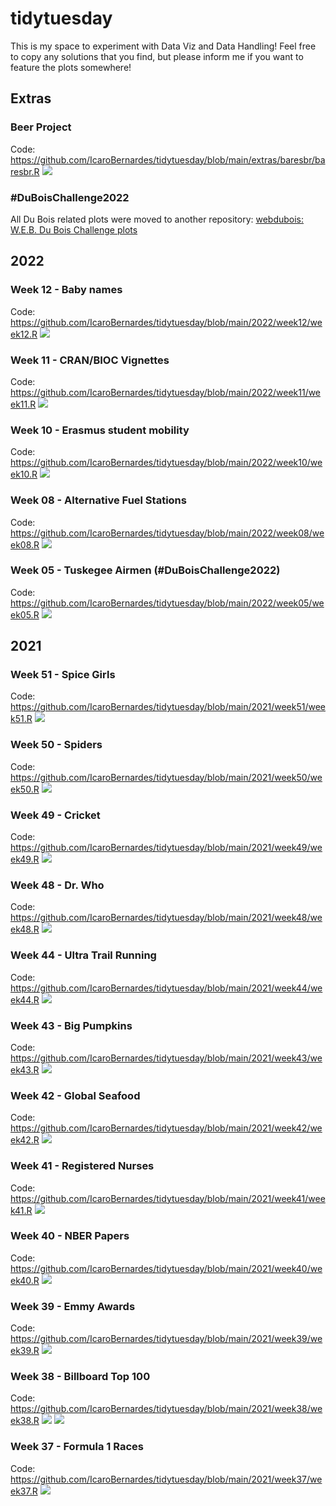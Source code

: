 # tidytuesday

This is my space to experiment with Data Viz and Data Handling! Feel free to copy any solutions that you find, but please inform me if you want to feature the plots somewhere!

## Extras
### Beer Project
Code: https://github.com/IcaroBernardes/tidytuesday/blob/main/extras/baresbr/baresbr.R
![](https://github.com/IcaroBernardes/tidytuesday/blob/main/extras/baresbr/baresbr.png)

### #DuBoisChallenge2022
All Du Bois related plots were moved to another repository: [webdubois: W.E.B. Du Bois Challenge plots](https://github.com/IcaroBernardes/webdubois)

## 2022


### Week 12 - Baby names
Code: https://github.com/IcaroBernardes/tidytuesday/blob/main/2022/week12/week12.R
![](https://github.com/IcaroBernardes/tidytuesday/blob/main/2022/week12/names.png)

### Week 11 - CRAN/BIOC Vignettes
Code: https://github.com/IcaroBernardes/tidytuesday/blob/main/2022/week11/week11.R
![](https://github.com/IcaroBernardes/tidytuesday/blob/main/2022/week11/vignettes.png)

### Week 10 - Erasmus student mobility
Code: https://github.com/IcaroBernardes/tidytuesday/blob/main/2022/week10/week10.R
![](https://github.com/IcaroBernardes/tidytuesday/blob/main/2022/week10/erasmus.png)

### Week 08 - Alternative Fuel Stations
Code: https://github.com/IcaroBernardes/tidytuesday/blob/main/2022/week08/week08.R
![](https://github.com/IcaroBernardes/tidytuesday/blob/main/2022/week08/fuels.png)

### Week 05 - Tuskegee Airmen (#DuBoisChallenge2022)
Code: https://github.com/IcaroBernardes/tidytuesday/blob/main/2022/week05/week05.R
![](https://github.com/IcaroBernardes/tidytuesday/blob/main/2022/week05/strikes.png)

## 2021
### Week 51 - Spice Girls
Code: https://github.com/IcaroBernardes/tidytuesday/blob/main/2021/week51/week51.R
![](https://github.com/IcaroBernardes/tidytuesday/blob/main/2021/week51/spice.png)

### Week 50 - Spiders
Code: https://github.com/IcaroBernardes/tidytuesday/blob/main/2021/week50/week50.R
![](https://github.com/IcaroBernardes/tidytuesday/blob/main/2021/week50/webs.png)

### Week 49 - Cricket
Code: https://github.com/IcaroBernardes/tidytuesday/blob/main/2021/week49/week49.R
![](https://github.com/IcaroBernardes/tidytuesday/blob/main/2021/week49/cards.png)

### Week 48 - Dr. Who
Code: https://github.com/IcaroBernardes/tidytuesday/blob/main/2021/week48/week48.R
![](https://github.com/IcaroBernardes/tidytuesday/blob/main/2021/week48/tardis.png)

### Week 44 - Ultra Trail Running
Code: https://github.com/IcaroBernardes/tidytuesday/blob/main/2021/week44/week44.R
![](https://github.com/IcaroBernardes/tidytuesday/blob/main/2021/week44/pace.png)

### Week 43 - Big Pumpkins
Code: https://github.com/IcaroBernardes/tidytuesday/blob/main/2021/week43/week43.R
![](https://github.com/IcaroBernardes/tidytuesday/blob/main/2021/week43/pollinator.png)

### Week 42 - Global Seafood
Code: https://github.com/IcaroBernardes/tidytuesday/blob/main/2021/week42/week42.R
![](https://github.com/IcaroBernardes/tidytuesday/blob/main/2021/week42/waste.png)

### Week 41 - Registered Nurses
Code: https://github.com/IcaroBernardes/tidytuesday/blob/main/2021/week41/week41.R
![](https://github.com/IcaroBernardes/tidytuesday/blob/main/2021/week41/nurse.png)

### Week 40 - NBER Papers
Code: https://github.com/IcaroBernardes/tidytuesday/blob/main/2021/week40/week40.R
![](https://github.com/IcaroBernardes/tidytuesday/blob/main/2021/week40/buzzwords.png)

### Week 39 - Emmy Awards
Code: https://github.com/IcaroBernardes/tidytuesday/blob/main/2021/week39/week39.R
![](https://github.com/IcaroBernardes/tidytuesday/blob/main/2021/week39/showpendency.png)

### Week 38 - Billboard Top 100
Code: https://github.com/IcaroBernardes/tidytuesday/blob/main/2021/week38/week38.R
![](https://github.com/IcaroBernardes/tidytuesday/blob/main/2021/week38/loudness.png)
![](https://github.com/IcaroBernardes/tidytuesday/blob/main/2021/week38/christmas.png)

### Week 37 - Formula 1 Races
Code: https://github.com/IcaroBernardes/tidytuesday/blob/main/2021/week37/week37.R
![](https://github.com/IcaroBernardes/tidytuesday/blob/main/2021/week37/clocks.png)
